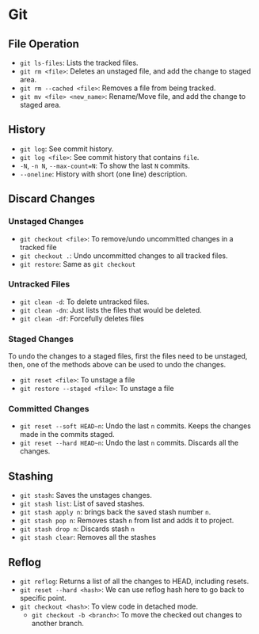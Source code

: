 # Git

## File Operation

- `git ls-files`: Lists the tracked files.
- `git rm <file>`: Deletes an unstaged file, and add the change to staged area.
- `git rm --cached <file>`: Removes a file from being tracked.
- `git mv <file> <new_name>`: Rename/Move file, and add the change to staged area.

## History

- `git log`: See commit history.
- `git log <file>`: See commit history that contains `file`.
- `-N`, `-n N`, `--max-count=N`: To show the last `N` commits.
- `--oneline`: History with short (one line) description.

## Discard Changes

### Unstaged Changes

- `git checkout <file>`: To remove/undo uncommitted changes in a tracked file
- `git checkout .`: Undo uncommitted changes to all tracked files.
- `git restore`: Same as `git checkout`

### Untracked Files

- `git clean -d`: To delete untracked files.
- `git clean -dn`: Just lists the files that would be deleted.
- `git clean -df`: Forcefully deletes files

### Staged Changes

To undo the changes to a staged files, first the files need to be unstaged, then, one of the methods above can be used to undo the changes.

- `git reset <file>`: To unstage a file
- `git restore --staged <file>`: To unstage a file

### Committed Changes

- `git reset --soft HEAD~n`: Undo the last `n` commits. Keeps the changes made in the commits staged.
- `git reset --hard HEAD~n`: Undo the last `n` commits. Discards all the changes.

## Stashing

- `git stash`: Saves the unstages changes.
- `git stash list`: List of saved stashes.
- `git stash apply n`: brings back the saved stash number `n`.
- `git stash pop n`: Removes stash `n` from list and adds it to project.
- `git stash drop n`: Discards stash `n`
- `git stash clear`: Removes all the stashes

## Reflog

- `git reflog`: Returns a list of all the changes to HEAD, including resets.
- `git reset --hard <hash>`: We can use reflog hash here to go back to specific point.
- `git checkout <hash>`: To view code in detached mode.
  - `git checkout -b <branch>`: To move the checked out changes to another branch.
